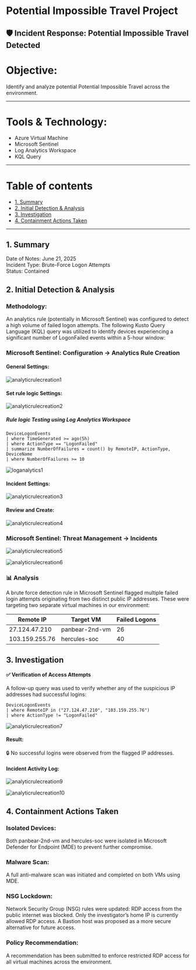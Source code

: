 # Potential Impossible Travel Project

##  🛡️ Incident Response: Potential Impossible Travel Detected

# Objective:
Identify and analyze potential Potential Impossible Travel across the environment.

---
# Tools & Technology:
- Azure Virtual Machine
- Microsoft Sentinel
- Log Analytics Workspace
- KQL Query

---
# Table of contents

- [1. Summary](#1-summary)
- [2. Initial Detection & Analysis](#2-initial-detection--analysis)
- [3. Investigation](#3-investigation)
- [4. Containment Actions Taken](#4-containment-actions-taken)
---



## 1. Summary
Date of Notes: June 21, 2025 <br />
Incident Type: Brute-Force Logon Attempts <br />
Status: Contained <br />


## 2. Initial Detection & Analysis
### Methodology:
An analytics rule (potentially in Microsoft Sentinel) was configured to detect a high volume of failed logon attempts. The following Kusto Query Language (KQL) query was utilized to identify devices experiencing a significant number of LogonFailed events within a 5-hour window:



### Microsoft Sentinel: Configuration → Analytics Rule Creation
#### General Settings:
![analyticrulecreation1](https://github.com/user-attachments/assets/6c5e6703-b27d-474c-ad29-b778f9670970)

#### Set rule logic Settings:
![analyticrulecreation2](https://github.com/user-attachments/assets/d5f943cc-c7f0-4264-92bb-993c3b4f903d)

##### Rule logic Testing using Log Analytics Workspace

```kql
DeviceLogonEvents
| where TimeGenerated >= ago(5h)
| where ActionType == "LogonFailed"
| summarize NumberOfFailures = count() by RemoteIP, ActionType, DeviceName
| where NumberOfFailures >= 10

```
![loganalytics1](https://github.com/user-attachments/assets/0bebfefd-9528-4265-adc0-0e091d19dbc6)

#### Incident Settings:

![analyticrulecreation3](https://github.com/user-attachments/assets/01a56ba6-c909-423b-9778-ce9994960127)


#### Review and Create: 
![analyticrulecreation4](https://github.com/user-attachments/assets/282d098e-0d13-44c4-9072-fc3fcbb969ef)


### Microsoft Sentinel: Threat Management → Incidents

![analyticrulecreation5](https://github.com/user-attachments/assets/ebabf39d-2aef-44cb-865f-a4dcaefaab79)

![analyticrulecreation6](https://github.com/user-attachments/assets/ae021b2e-0c12-4117-a39b-960baa895c98)


### 📊 Analysis
A brute force detection rule in Microsoft Sentinel flagged multiple failed login attempts originating from two distinct public IP addresses. These were targeting two separate virtual machines in our environment:

| Remote IP      | Target VM      | Failed Logons |
| -------------- | -------------- | ------------- |
| 27.124.47.210  | panbear-2nd-vm | 26            |
| 103.159.255.76 | hercules-soc   | 40            |


## 3. Investigation
#### ✅ Verification of Access Attempts
A follow-up query was used to verify whether any of the suspicious IP addresses had successful logins:

```kql
DeviceLogonEvents
| where RemoteIP in ("27.124.47.210", "103.159.255.76")
| where ActionType != "LogonFailed"
```
![analyticrulecreation7](https://github.com/user-attachments/assets/4136541e-8f34-4b73-96c5-6739739fbed9)

#### Result:
🔒 No successful logins were observed from the flagged IP addresses.

#### Incident Activity Log:

![analyticrulecreation9](https://github.com/user-attachments/assets/27ec9ba3-4c1b-4f9c-9bee-eb0107635b36)

![analyticrulecreation10](https://github.com/user-attachments/assets/6f0f979b-95a5-4717-80e3-ac65a15a17ae)


## 4. Containment Actions Taken
### Isolated Devices:
Both panbear-2nd-vm and hercules-soc were isolated in Microsoft Defender for Endpoint (MDE) to prevent further compromise.

###  Malware Scan:
A full anti-malware scan was initiated and completed on both VMs using MDE.

###  NSG Lockdown:
Network Security Group (NSG) rules were updated:
RDP access from the public internet was blocked.
Only the investigator’s home IP is currently allowed RDP access.
A Bastion host was proposed as a more secure alternative for future access.

### Policy Recommendation:
A recommendation has been submitted to enforce restricted RDP access for all virtual machines across the environment.
